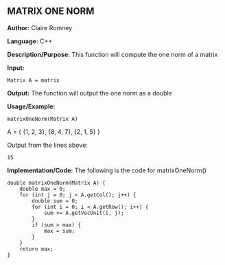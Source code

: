 ## MATRIX ONE NORM

**Author:** Claire Romney

**Language:** C++

**Description/Purpose:** This function will compute the one norm of a matrix

**Input:**

	Matrix A = matrix
	
**Output:** The function will output the one norm as a double

**Usage/Example:**

	matrixOneNorm(Matrix A)
  A = { {1, 2, 3}, {8, 4, 7}, {2, 1, 5} }

Output from the lines above:

	15
    
**Implementation/Code:** The following is the code for matrixOneNorm()

    double matrixOneNorm(Matrix A) {
	    double max = 0;
	    for (int j = 0; j < A.getCol(); j++) {
		    double sum = 0;
		    for (int i = 0; i < A.getRow(); i++) {
			    sum += A.getVecUnit(i, j);
		    }
		    if (sum > max) {
			    max = sum;
	    	}
	    }
	    return max;
    }
